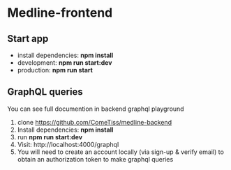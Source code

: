 # Medline-frontend

## Start app
- install dependencies: **npm install**
- development: **npm run start:dev**
- production: **npm run start**

## GraphQL queries
You can see full documention in backend graphql playground
1. clone https://github.com/ComeTiss/medline-backend
2. Install dependencies: **npm install**
3. run **npm run start:dev**
4. Visit: http://localhost:4000/graphql
5. You will need to create an account locally (via sign-up & verify email) to obtain an authorization token to make graphql queries
